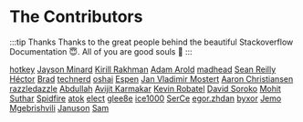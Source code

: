 # The Contributors

:::tip Thanks
Thanks to the great people behind the beautiful Stackoverflow Documentation :innocent:. All of you are good souls :100:
:::

[hotkey](https://stackoverflow.com/users/2196460/hotkey) [Jayson Minard](https://stackoverflow.com/users/3679676/jayson-minard) [Kirill Rakhman](https://stackoverflow.com/users/615306/kirill-rakhman) [Adam Arold](https://stackoverflow.com/users/485337/adam-arold) [madhead](https://stackoverflow.com/users/750510/madhead) [Sean Reilly](https://stackoverflow.com/users/8313/sean-reilly) [H&#233;ctor](https://stackoverflow.com/users/3026283/h%c3%a9ctor) [Brad](https://stackoverflow.com/users/713106/brad) [technerd](https://stackoverflow.com/users/3045336/technerd) [oshai](https://stackoverflow.com/users/411965/oshai) [Espen](https://stackoverflow.com/users/148608/espen) [Jan Vladimir Mostert](https://stackoverflow.com/users/527533/jan-vladimir-mostert) [Aaron Christiansen](https://stackoverflow.com/users/2626000/aaron-christiansen) [razzledazzle](https://stackoverflow.com/users/4803633/razzledazzle) [Abdullah](https://stackoverflow.com/users/4094366/abdullah) [Avijit Karmakar](https://stackoverflow.com/users/5294091/avijit-karmakar) [Kevin Robatel](https://stackoverflow.com/users/244702/kevin-robatel) [David Soroko](https://stackoverflow.com/users/239101/david-soroko) [Mohit Suthar](https://stackoverflow.com/users/4951663/mohit-suthar) [Spidfire](https://stackoverflow.com/users/333291/spidfire) [atok](https://stackoverflow.com/users/1356130/atok) [elect](https://stackoverflow.com/users/1047713/elect) [glee8e](https://stackoverflow.com/users/5818889/glee8e) [ice1000](https://stackoverflow.com/users/7083401/ice1000) [SerCe](https://stackoverflow.com/users/1542319/serce) [egor.zhdan](https://stackoverflow.com/users/1796907/egor-zhdan) [byxor](https://stackoverflow.com/users/5601284/byxor) [Jemo Mgebrishvili](https://stackoverflow.com/users/6882303/jemo-mgebrishvili) [Januson](https://stackoverflow.com/users/2392960/januson) [Sam](https://stackoverflow.com/users/4618331/sam) 